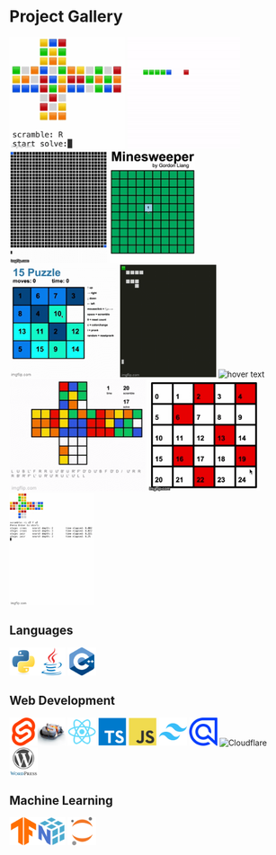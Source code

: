 <div align="left">
  <h1>Project Gallery</h1>
</div>

<p align="left">
  <img src="https://github.com/glianx/rubiks_cube/blob/main/rubiks2.0_demo2.gif" height="200" title="hover text">
  <img src="snake_square.gif" height="200" title="hover text">
  <img src="https://github.com/glianx/mazes/blob/main/dfs_a*.gif" height="200" title="hover text">
  <img src="https://github.com/glianx/games/blob/main/minesweeper3.gif" height="200" title="hover text"> 
  <img src="https://github.com/glianx/games/blob/main/15puzzle.gif" height="200" title="hover text">
  <img src="https://github.com/glianx/mazes/blob/main/binary_game.gif" height="200" title="hover text">
  <img src="https://github.com/glianx/cell_automata/blob/main/life_demo2.gif" height="200" title="hover text">
  <img src="https://github.com/glianx/rubiks_cube/blob/main/rubiks1.0_demo.gif" height="200" title="hover text">
  <img src="https://github.com/glianx/ml_qlearning/blob/main/qlearning.gif" height="200" title="hover text">    
  <img src="https://github.com/glianx/rubiks_cube/blob/main/rubiks3.0_demo3.gif" height="200" title="hover text">

</p>

<div align="left">
  <h2>Languages</h2>
</div>

<img alt="Python" src="https://raw.githubusercontent.com/devicons/devicon/master/icons/python/python-original.svg" width="50" title="Python" /><img alt="Java" src="https://raw.githubusercontent.com/devicons/devicon/master/icons/java/java-original.svg" width="50" title="Java" />
<img alt="C++" src="https://raw.githubusercontent.com/devicons/devicon/master/icons/cplusplus/cplusplus-original.svg" width="50" title="C++" />

<div align="left">
  <h2>Web Development</h2>
</div>

<img alt="Svelte" src="https://raw.githubusercontent.com/devicons/devicon/master/icons/svelte/svelte-original.svg" width="50" title="Svelte" /><img alt="SvelteKit" src="/sveltekit.png" width="50" title="SvelteKit" />
<img alt="React" src="https://raw.githubusercontent.com/devicons/devicon/master/icons/react/react-original.svg" width="50" title="React" />
<img alt="TypeScript" src="https://raw.githubusercontent.com/devicons/devicon/master/icons/typescript/typescript-original.svg" width="50" title="TypeScript" />
<img alt="JavaScript" src="https://raw.githubusercontent.com/devicons/devicon/master/icons/javascript/javascript-original.svg" width="50" title="JavaScript" />
<img alt="Tailwind" src="https://raw.githubusercontent.com/devicons/devicon/master/icons/tailwindcss/tailwindcss-plain.svg" width="50" title="Tailwind" />
<img alt="Algolia" src="/algolia.webp" width="50" title="Algolia" />
<img alt="Cloudflare" src="https://upload.wikimedia.org/wikipedia/commons/thumb/9/94/Cloudflare_Logo.png/1024px-Cloudflare_Logo.png" width="50" title="Cloudflare" />
<img alt="WordPress" src="https://github.com/devicons/devicon/blob/master/icons/wordpress/wordpress-original.svg" width="50" title="WordPress" />

<div align="left">
  <h2>Machine Learning</h2>
</div>

<img alt="Tensorflow" src="https://raw.githubusercontent.com/devicons/devicon/master/icons/tensorflow/tensorflow-original.svg" width="50" title="Tensorflow" /><img alt="Numpy" src="https://raw.githubusercontent.com/devicons/devicon/master/icons/numpy/numpy-original.svg" width="50" title="Numpy" />
<img alt="Jupyter" src="https://github.com/devicons/devicon/blob/master/icons/jupyter/jupyter-original.svg" width="50" title="Jupyter" />

<!--

- 🔭 I’m currently working on ...
- 🌱 I’m currently learning ...
- 👯 I’m looking to collaborate on ...
- 🤔 I’m looking for help with ...
- 💬 Ask me about ...
- 📫 How to reach me: ...
- 😄 Pronouns: ...
- ⚡ Fun fact: ...
-->
